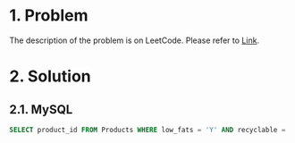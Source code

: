 # 1. Problem

The description of the problem is on LeetCode. Please refer to [Link](https://leetcode.com/problems/recyclable-and-low-fat-products/).

# 2. Solution

## 2.1. MySQL

```sql
SELECT product_id FROM Products WHERE low_fats = 'Y' AND recyclable = 'Y';
```
